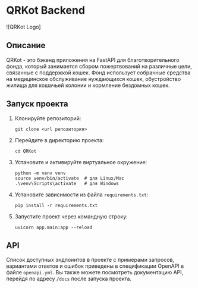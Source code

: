 # QRKot Backend

![QRKot Logo]

## Описание

QRKot - это бэкенд приложения на FastAPI для благотворительного фонда, который занимается сбором пожертвований на различные цели, связанные с поддержкой кошек. Фонд использует собранные средства на медицинское обслуживание нуждающихся кошек, обустройство жилища для кошачьей колонии и кормление бездомных кошек.

## Запуск проекта

1. Клонируйте репозиторий:

    ```
    git clone <url репозитория>
    ```

2. Перейдите в директорию проекта:

    ```
    cd QRKot
    ```

3. Установите и активируйте виртуальное окружение:

    ```
    python -m venv venv
    source venv/bin/activate  # для Linux/Mac
    .\venv\Scripts\activate   # для Windows
    ```

4. Установите зависимости из файла `requirements.txt`:

    ```
    pip install -r requirements.txt
    ```

5. Запустите проект через командную строку:

    ```
    uvicorn app.main:app --reload
    ```

## API

Список доступных эндпоинтов в проекте с примерами запросов, вариантами ответов и ошибок приведены в спецификации OpenAPI в файле `openapi.yml`. Вы также можете посмотреть документацию API, перейдя по адресу `/docs` после запуска проекта.


